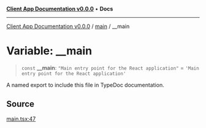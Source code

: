 [**Client App Documentation v0.0.0**](../../README.md) • **Docs**

***

[Client App Documentation v0.0.0](../../README.md) / [main](../README.md) / \_\_main

# Variable: \_\_main

> `const` **\_\_main**: `"Main entry point for the React application"` = `'Main entry point for the React application'`

A named export to include this file in TypeDoc documentation.

## Source

[main.tsx:47](https://github.com/jimmykurian/Reactivities/blob/4ab199bddea0052df810fe9ea0493ff906b43566/client-app/src/main.tsx#L47)

